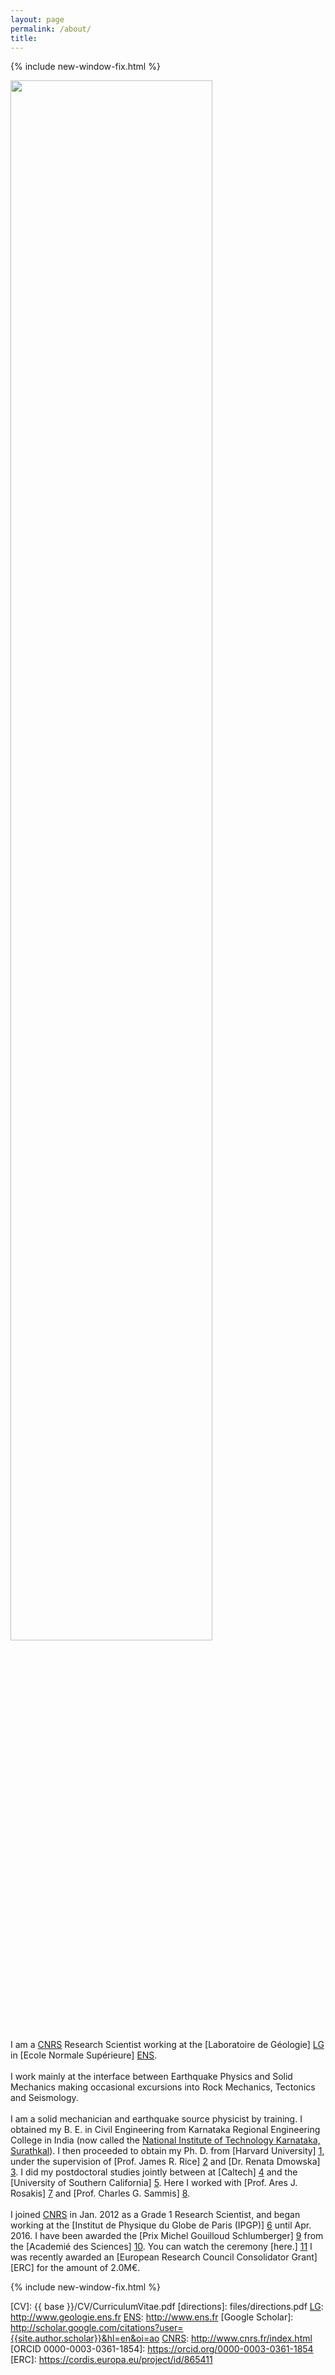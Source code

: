```yaml
---
layout: page
permalink: /about/
title: 
---
```


{% include new-window-fix.html %}
<div class="columnimg2">
    <div class="cardimg1">
      <img src="{{site.baseurl}}/images/harsha.jpeg" width="80%"/>
    </div>    
</div>


I am a [CNRS] Research Scientist working at the [Laboratoire de Géologie] [LG] in 
[Ecole Normale Supérieure] [ENS]. 
<br><br>
I work mainly at the interface between Earthquake Physics and Solid Mechanics making occasional excursions into Rock Mechanics, Tectonics and Seismology. 
<br><br>
I am a solid mechanician and earthquake source physicist by training. I obtained my B. E. 
in Civil Engineering from Karnataka Regional Engineering College in India (now called the 
[National Institute of Technology Karnataka, Surathkal][NITK]). I then proceeded to obtain 
my Ph. D. from [Harvard University] [1], under the supervision of [Prof. James R. Rice] [2]
 and [Dr. Renata Dmowska] [3]. I did my postdoctoral studies jointly between at 
 [Caltech] [4] and the [University of Southern California] [5]. 
 Here I worked with [Prof. Ares J. Rosakis] [7] and [Prof. Charles G. Sammis] [8]. 
<br><br>
I joined [CNRS] in Jan. 2012 as a Grade 1 Research Scientist, and began working at the 
[Institut de Physique du Globe de Paris (IPGP)] [6] until Apr. 2016. I have been awarded 
the [Prix Michel Gouilloud Schlumberger] [9] from the [Academié des Sciences] [10]. 
You can watch the ceremony [here.] [11] I was recently awarded an 
[European Research Council Consolidator Grant][ERC] for the amount of 2.0M€.

{% include new-window-fix.html %}


[NITK]: https://www.nitk.ac.in
[LG]: http://www.geologie.ens.fr
[ENS]: http://www.ens.fr
[CNRS]: http://www.cnrs.fr/index.html
[1]: http://www.harvard.edu
[2]: http://www.seas.harvard.edu/rice
[3]: http://www.seas.harvard.edu/dmowska
[4]: http://www.caltech.edu
[5]: http://www.usc.edu
[6]: http://www.ipgp.fr
[7]: http://rosakis.caltech.edu
[8]: https://dornsife.usc.edu/cf/faculty-and-staff/faculty.cfm?pid=1003669
[9]: http://www.academie-sciences.fr/fr/Laureats/laureat-2018-du-prix-michel-gouilloud-schlumberger-harsha-suresh-bhat.html
[10]: http://www.academie-sciences.fr/fr/
[11]: https://www.youtube.com/watch?v=OVaenZ39o_c&t=2s&frags=pl%2Cwn
[CONTACT]: /contact/
[BIO]: /bio/
[CV]: {{ base }}/CV/CurriculumVitae.pdf
[directions]: files/directions.pdf
[LG]: http://www.geologie.ens.fr
[ENS]: http://www.ens.fr
[Google Scholar]: http://scholar.google.com/citations?user={{site.author.scholar}}&hl=en&oi=ao
[CNRS]: http://www.cnrs.fr/index.html
[ORCID 0000-0003-0361-1854]: https://orcid.org/0000-0003-0361-1854
[ERC]: https://cordis.europa.eu/project/id/865411

